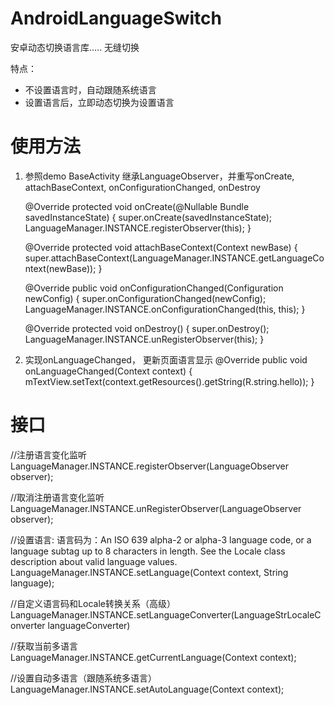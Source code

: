 # AndroidLanguageSwitch
安卓动态切换语言库.....  无缝切换

特点：
* 不设置语言时，自动跟随系统语言
* 设置语言后，立即动态切换为设置语言

# 使用方法
 1. 参照demo BaseActivity 继承LanguageObserver，并重写onCreate, attachBaseContext, onConfigurationChanged, onDestroy

    @Override
    protected void onCreate(@Nullable Bundle savedInstanceState) {
        super.onCreate(savedInstanceState);
        LanguageManager.INSTANCE.registerObserver(this);
    }

    @Override
    protected void attachBaseContext(Context newBase) {
        super.attachBaseContext(LanguageManager.INSTANCE.getLanguageContext(newBase));
    }


    @Override
    public void onConfigurationChanged(Configuration newConfig) {
        super.onConfigurationChanged(newConfig);
        LanguageManager.INSTANCE.onConfigurationChanged(this, this);
    }

    @Override
    protected void onDestroy() {
        super.onDestroy();
        LanguageManager.INSTANCE.unRegisterObserver(this);
    }

2.  实现onLanguageChanged， 更新页面语言显示
    @Override
    public void onLanguageChanged(Context context) {
        mTextView.setText(context.getResources().getString(R.string.hello));
    }

# 接口
//注册语言变化监听
LanguageManager.INSTANCE.registerObserver(LanguageObserver observer);

//取消注册语言变化监听
LanguageManager.INSTANCE.unRegisterObserver(LanguageObserver observer);

//设置语言: 语言码为：An ISO 639 alpha-2 or alpha-3 language code, or a language subtag up to 8 characters in length. See the Locale class description about valid language values.
LanguageManager.INSTANCE.setLanguage(Context context, String language);

//自定义语言码和Locale转换关系（高级）
LanguageManager.INSTANCE.setLanguageConverter(LanguageStrLocaleConverter languageConverter)

//获取当前多语言
LanguageManager.INSTANCE.getCurrentLanguage(Context context);

//设置自动多语言（跟随系统多语言）
LanguageManager.INSTANCE.setAutoLanguage(Context context);










